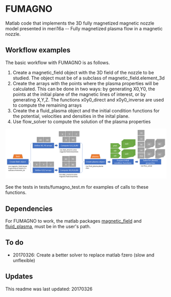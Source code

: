 FUMAGNO
=======

Matlab code that implements the 3D fully magnetized magnetic nozzle model
presented in meri16a -- Fully magnetized plasma flow in a magnetic nozzle.

Workflow examples
-----------------

The basic workflow with FUMAGNO is as follows. 

1. Create a magnetic_field object with the 3D field of the nozzle 
to be studied. The object must be of a subclass of magnetic_field.element_3d
2. Create the arrays with the points where the plasma properties will be
calculated. This can be done in two ways: by generating X0,Y0, the points
at the initial plane of the magnetic lines of interest, or by generating
X,Y,Z. The functions x0y0_direct and x0y0_inverse are used to compute the
remaining arrays
3. Create the a fluid_plasma object and the initial condition functions
for the potential, velocities and densities in the inital plane.
4. Use flow_solver to compute the solution of the plasma properties

![Example workflow diagram](/docs/figs/fumagno-workflow.png "FUMAGNO example workflow")

See the tests in tests/fumagno_test.m for examples of calls to these functions.

Dependencies
------------

For FUMAGNO to work, the matlab packages 
[magnetic_field](https://github.com/mariomerinomartinez/magnetic_field)
and
[fluid_plasma](https://github.com/mariomerinomartinez/fluid_plasma),
must be in the user's path.

To do
-----

* 20170326: Create a better solver to replace matlab fzero (slow and unflexible)

Updates
-----

This readme was last updated: 20170326
